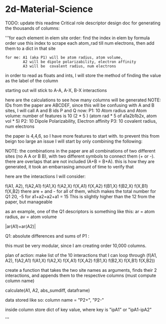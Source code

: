 # 2d-Material-Science

TODO: update this readme
Critical role descriptor design doc for generating the thousands of columns:

'''for each element in elem site order:
    find the index in elem by formula order
    use this index to scrape each atom_rad till num electrons, then add them to a dict in that site

    for me: A1 (aka P1) will be atom radius, atom volume,
            A2 will be dipole polarizability, electron affinity
            A3 will be  covalent radius, num electrons

            
            
in order to read as floats and ints, I will store the method of finding the value as the label of the column

starting out will stick to A-A, A-X, B-X interactions

here are the calculations to see how many columns will be generated
NOTE: IDs from the paper are ABCDEF, since this will be confusing with A and B sites, I will call A and B ids P and Q now:
P1: 10 Atom radius and Atom volume: number of features is 10 (2 * 5 ) (atom rad * 5 of a1a2b1b2x, atom vol * 5)
P2: 10 Dipole Polarizability, Electron affinity
P3: 10 covalent radius, num electrons

the paper is 4,4,6, so I have more features to start with. to prevent this from beign too large an issue I will start by only combining the following:


NOTE: the combinations in the paper are all combinations of two different sites (no A A or B B), with two different symbols to connect them (+ or -).
there are overlaps that are not included (A+B = B+A). this is how they are generated, it took an embarrasing amount of time to verify that

here are the interactions I will consider:

f(A1, A2), f(A2,A1) f(A1,X) f(A2,X) f(X,A1) f(X,A2) f(B1,X) f(B2,X) f(X,B1) f(X,B2)
there are + and - for all of them, which makes the total number for Q1 20, -5 for a1+a2=a2+a1 = 15 This is slightly higher than the 12 from the paper, but manageable

as an example, one of the Q1 descriptors is something like this:
ar = atom radius, av = atom volume

|ar(A1)+ar(A2)|



Q1: absolute differences and sums of P1 : 


this must be very modular, since I am creating order 10,000 columns. 

plan of action:
make list of the 10 interactions that I can loop through (f(A1, A2), f(A2,A1) f(A1,X) f(A2,X) f(X,A1) f(X,A2) f(B1,X) f(B2,X) f(X,B1) f(X,B2))

create a function that takes the two site names as arguments, finds their 2 interactions, and appends them to the respective columns (must compute column name)

calculate(A1, A2, abs_sumdiff, dataframe)

data stored like so:
column name = "P2+", "P2-"

inside column store dict of key value, where key is "ipA1" or "ipA1-ipA2"




'''
